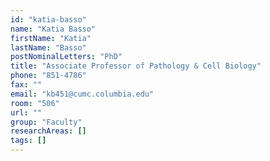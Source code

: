```yaml
---
id: "katia-basso"
name: "Katia Basso"
firstName: "Katia"
lastName: "Basso"
postNominalLetters: "PhD"
title: "Associate Professor of Pathology & Cell Biology"
phone: "851-4786"
fax: ""
email: "kb451@cumc.columbia.edu"
room: "506"
url: ""
group: "Faculty"
researchAreas: []
tags: []
---
```


